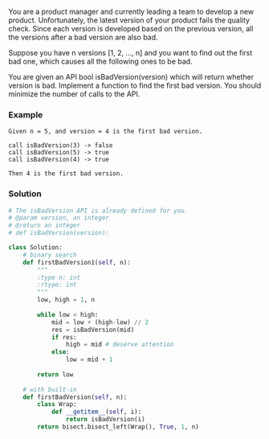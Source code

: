 You are a product manager and currently leading a team to develop a new product. Unfortunately, the latest version of your product fails the quality check. Since each version is developed based on the previous version, all the versions after a bad version are also bad.

Suppose you have n versions [1, 2, ..., n] and you want to find out the first bad one, which causes all the following ones to be bad.

You are given an API bool isBadVersion(version) which will return whether version is bad. Implement a function to find the first bad version. You should minimize the number of calls to the API.

### Example
```
Given n = 5, and version = 4 is the first bad version.

call isBadVersion(3) -> false
call isBadVersion(5) -> true
call isBadVersion(4) -> true

Then 4 is the first bad version. 
```

### Solution

```python
# The isBadVersion API is already defined for you.
# @param version, an integer
# @return an integer
# def isBadVersion(version):

class Solution:
    # binary search
    def firstBadVersion1(self, n):
        """
        :type n: int
        :rtype: int
        """
        low, high = 1, n
        
        while low < high:
            mid = low + (high-low) // 2
            res = isBadVersion(mid)
            if res:
                high = mid # deserve attention
            else:
                low = mid + 1
            
        return low
    
    # with built-in
    def firstBadVersion(self, n):
        class Wrap:
            def __getitem__(self, i):
                return isBadVersion(i)
        return bisect.bisect_left(Wrap(), True, 1, n)
            
```